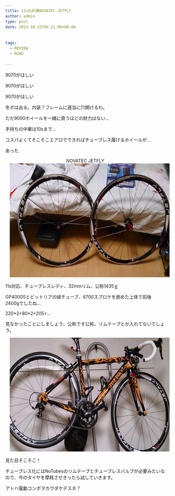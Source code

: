 ```yaml
---
title: 11s化計画NOVATEC JETFLY
author: admin
type: post
date: 2013-10-15T04:21:00+00:00


tags:
  - REVIEW
  - ROAD

---
```

9070がほしい

9070がほしい

9070がほしい

冬ボは出る。内装？フレームに適当に穴開けるわ。

ただ9000ホイールを一緒に買うほどの財力はない…

手持ちの中華は10sまで…

コスパよくてそこそこエアロでできればチューブレス履けるホイールが…

あった

<div style="text-align: center;">
  NOVATEC JETFLY
</div>

<div class="separator" style="clear: both; text-align: center;">
</div>



<div class="separator" style="clear: both; text-align: center;">
  <a href="BWXIUoJCEAAl97d.jpg" imageanchor="1" style="margin-left: 1em; margin-right: 1em;"><img border="0" src="./BWXIUoJCEAAl97d.jpg" height="358" width="640" /></a>
</div>

11s対応、チューブレスレディ、32mmリム、公称1435ｇ

GP4000Sとビットリアの緑チューブ、6700スプロケを嵌めた上体で前後2400gでしたね…

220\*2+80\*2+205=…

見なかったことにしましょう、公称です公称。リムテープとか入れてないでしょう。



<div class="separator" style="clear: both; text-align: center;">
  <a href="BWXhenkCIAEeGMK.jpg" imageanchor="1" style="margin-left: 1em; margin-right: 1em;"><img border="0" src="./BWXhenkCIAEeGMK.jpg" height="358" width="640" /></a>
</div>

見た目そこそこ！

チューブレス化にはNoTubesのリムテープとチューブレスバルブが必要みたいなので、今のタイヤを摩耗させきったら試していきます。

アトハ電動コンポヲカウダケデスネ？
